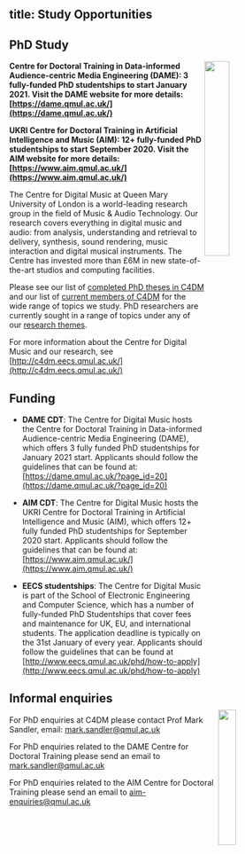 title: Study Opportunities
---------


PhD Study
-------

<img src="images/IMG_0094.jpg" style="float: right; clear: both; width: 30%; max-width: 320px;" />

**Centre for Doctoral Training in Data-informed Audience-centric Media Engineering (DAME): 3 fully-funded PhD studentships to start January 2021. Visit the DAME website for more details: [https://dame.qmul.ac.uk/](https://dame.qmul.ac.uk/)**

**UKRI Centre for Doctoral Training in Artificial Intelligence and Music (AIM): 12+ fully-funded PhD studentships to start September 2020. Visit the AIM website for more details: [https://www.aim.qmul.ac.uk/](https://www.aim.qmul.ac.uk/)**


The Centre for Digital Music at Queen Mary University of London is a world-leading research group in the field of Music & Audio Technology. Our research covers everything in digital music and audio: from analysis, understanding and retrieval to delivery, synthesis, sound rendering, music interaction and digital musical instruments. The Centre has invested more than £6M in new state-of-the-art studios and computing facilities.

Please see our list of [completed PhD theses in C4DM](phds.html) and our list of [current members of C4DM](people.html) for the wide range of topics we study. PhD researchers are currently sought in a range of topics under any of our [research themes](index.html). 

<img src="images/andrewdan_IMG_3955_0233.jpg" style="float: right; clear: both; width: 25%; max-width: 400px;" />

For more information about the Centre for Digital Music and our research, see [http://c4dm.eecs.qmul.ac.uk/](http://c4dm.eecs.qmul.ac.uk/)

Funding
-------

* <b>DAME CDT</b>: The Centre for Digital Music hosts the Centre for Doctoral Training in Data-informed Audience-centric Media Engineering (DAME), which offers 3 fully funded PhD studentships for January 2021 start. Applicants should follow the guidelines that can be found at: [https://dame.qmul.ac.uk/?page_id=20](https://dame.qmul.ac.uk/?page_id=20)

* <b>AIM CDT</b>: The Centre for Digital Music hosts the UKRI Centre for Doctoral Training in Artificial Intelligence and Music (AIM), which offers 12+ fully funded PhD studentships for September 2020 start. Applicants should follow the guidelines that can be found at: [https://www.aim.qmul.ac.uk/](https://www.aim.qmul.ac.uk/)

* <b>EECS studentships</b>: The Centre for Digital Music is part of the School of Electronic Engineering and Computer Science, which has a number of fully-funded PhD Studentships that cover fees and maintenance for UK, EU, and international students. The application deadline is typically on the 31st January of every year. Applicants should follow the guidelines that can be found at [http://www.eecs.qmul.ac.uk/phd/how-to-apply](http://www.eecs.qmul.ac.uk/phd/how-to-apply)

Informal enquiries
------------------

For PhD enquiries at C4DM please contact Prof Mark Sandler, email: [mark.sandler@qmul.ac.uk](mailto:mark.sandler@qmul.ac.uk)

For PhD enquiries related to the DAME Centre for Doctoral Training please send an email to [mark.sandler@qmul.ac.uk](mailto:mark.sandler@qmul.ac.uk)

For PhD enquiries related to the AIM Centre for Doctoral Training please send an email to [aim-enquiries@qmul.ac.uk](mailto:aim-enquiries@qmul.ac.uk)
